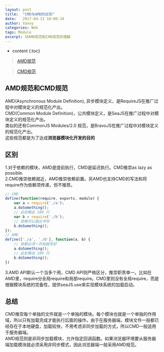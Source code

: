 ```yaml
---
layout: post
title:  "CMD与AMD的区别"
date:   2017-04-12 10:00:34
author: Vanny
categories: Web
tags: Module
excerpt: 对AMD规范和CMD规范的理解
---
```


* content
{:toc}

> [AMD规范](https://github.com/amdjs/amdjs-api/wiki/AMD)

> [CMD规范](https://github.com/seajs/seajs/issues/242)

## AMD规范和CMD规范
AMD(Asynchronous Module Definition), 异步模块定义，是RequireJS在推广过程中对模块定义的规范化产出。  
CMD(Common Module Definition)，公共模块定义，是SeaJS在推广过程中对模块定义的规范化产出。  
类似的还有CommonJS Modules/2.0 规范，是BravoJS在推广过程中对模块定义的规范化产出。  
这些规范都是为了达成**浏览器模块化开发的目的**

## 区别
1.对于依赖的模块，AMD是提前执行，CMD是延迟执行。CMD推崇as lazy as possible.  
2.CMD推崇依赖就近，AMD推崇依赖前置。另AMD也支持CMD的写法和将require作为依赖项传递，但不推荐。
```javascript
// CMD
define(function(require, exports, module) {   
    var a = require('./a');   
    a.doSomething();   
    // 此处略去 100 行   
    var b = require('./b'); 
    // 依赖可以就近书写   
    b.doSomething();   
});
// AMD 
define(['./a', './b'], function(a, b) {  
    // 依赖必须一开始就写好    
    a.doSomething();   
    // 此处略去 100 行    
    b.doSomething();    
})
```
3.AMD API默认一个当多个用，CMD API则严格区分，推崇职责单一。比如在AMD里，require分全局require和局部require。CMD里则没有全局require，而是根据模块系统的完备性，提供seaJS.use来实现模块系统的加载启动。

## 总结
CMD推崇每个单独的文件就是一个单独的模块。每个模块也就是一个单独的作用域，所以只有加载完成才能执行后面的操作。由于在服务器端，模块文件一般都已经存在于本地硬盘，加载较快，不用考虑非同步加载的方式，所以CMD一般适用于服务器端。  
AMD规范则是非同步加载模块，允许指定回调函数。如果浏览器环境要从服务器端加载模块就必须采用非同步模式，因此浏览器端一般采用AMD规范。